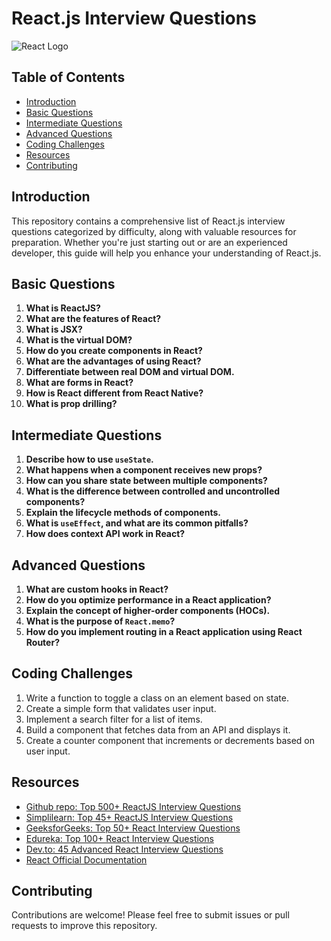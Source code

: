 # React.js Interview Questions

![React Logo](https://upload.wikimedia.org/wikipedia/commons/thumb/a/a7/React-icon.svg/270px-React-icon.svg.png) 

## Table of Contents
- [Introduction](#introduction)
- [Basic Questions](#basic-questions)
- [Intermediate Questions](#intermediate-questions)
- [Advanced Questions](#advanced-questions)
- [Coding Challenges](#coding-challenges)
- [Resources](#resources)
- [Contributing](#contributing)


## Introduction
This repository contains a comprehensive list of React.js interview questions categorized by difficulty, along with valuable resources for preparation. Whether you're just starting out or are an experienced developer, this guide will help you enhance your understanding of React.js.

## Basic Questions
1. **What is ReactJS?**
2. **What are the features of React?**
3. **What is JSX?**
4. **What is the virtual DOM?**
5. **How do you create components in React?**
6. **What are the advantages of using React?**
7. **Differentiate between real DOM and virtual DOM.**
8. **What are forms in React?**
9. **How is React different from React Native?**
10. **What is prop drilling?**

## Intermediate Questions
1. **Describe how to use `useState`.**
2. **What happens when a component receives new props?**
3. **How can you share state between multiple components?**
4. **What is the difference between controlled and uncontrolled components?**
5. **Explain the lifecycle methods of components.**
6. **What is `useEffect`, and what are its common pitfalls?**
7. **How does context API work in React?**

## Advanced Questions
1. **What are custom hooks in React?**
2. **How do you optimize performance in a React application?**
3. **Explain the concept of higher-order components (HOCs).**
4. **What is the purpose of `React.memo`?**
5. **How do you implement routing in a React application using React Router?**

## Coding Challenges
1. Write a function to toggle a class on an element based on state.
2. Create a simple form that validates user input.
3. Implement a search filter for a list of items.
4. Build a component that fetches data from an API and displays it.
5. Create a counter component that increments or decrements based on user input.

## Resources
- [Github repo: Top 500+ ReactJS Interview Questions](https://github.com/sudheerj/reactjs-interview-questions)
- [Simplilearn: Top 45+ ReactJS Interview Questions](https://www.simplilearn.com/tutorials/reactjs-tutorial/reactjs-interview-questions)
- [GeeksforGeeks: Top 50+ React Interview Questions](https://www.geeksforgeeks.org/react-interview-questions/)
- [Edureka: Top 100+ React Interview Questions](https://www.edureka.co/blog/interview-questions/react-interview-questions/)
- [Dev.to: 45 Advanced React Interview Questions](https://dev.to/fullstackcafe/39-advanced-react-interview-questions-you-must-clarify-today-3c1h)
- [React Official Documentation](https://reactjs.org/docs/getting-started.html)

## Contributing
Contributions are welcome! Please feel free to submit issues or pull requests to improve this repository.



